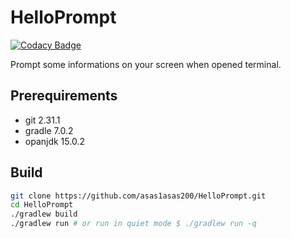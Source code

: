 # HelloPrompt

[![Codacy Badge](https://api.codacy.com/project/badge/Grade/2f022b61c14a433891b47ee329bc7900)](https://app.codacy.com/gh/asas1asas200/HelloPrompt?utm_source=github.com&utm_medium=referral&utm_content=asas1asas200/HelloPrompt&utm_campaign=Badge_Grade_Settings)

Prompt some informations on your screen when opened terminal.

## Prerequirements

-   git 2.31.1
-   gradle 7.0.2
-   opanjdk 15.0.2

## Build

```sh
git clone https://github.com/asas1asas200/HelloPrompt.git
cd HelloPrompt
./gradlew build
./gradlew run # or run in quiet mode $ ./gradlew run -q 
```

